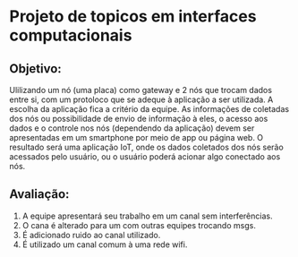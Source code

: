 # Projeto de topicos em interfaces computacionais

## Objetivo:
Ulilizando um nó (uma placa) como gateway e 2 nós que trocam dados entre si, com um protoloco que se adeque à aplicação a ser utilizada. A escolha da aplicação fica a critério da equipe.
As informações de coletadas dos nós ou possibilidade de envio de informação à eles, o acesso aos dados e o controle nos nós (dependendo da aplicação) devem ser apresentadas em um smartphone por meio de app ou página web.
O resultado será uma aplicação IoT, onde os dados coletados dos nós serão acessados pelo usuário, ou o usuário poderá acionar algo conectado aos nós.

## Avaliação:
1. A equipe apresentará seu trabalho em um canal sem interferências.
2. O cana é alterado para um com outras equipes trocando msgs.
3. É adicionado ruido ao canal utilizado.
4. É utilizado um canal comum à uma rede wifi.
